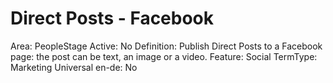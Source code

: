 # Direct Posts - Facebook

Area: PeopleStage
Active: No
Definition: Publish Direct Posts to a Facebook page: the post can be text, an image or a video.
Feature: Social
TermType: Marketing
Universal en-de: No